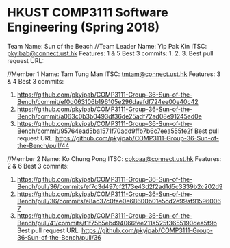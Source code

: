# HKUST COMP3111 Software Engineering (Spring 2018)

Team Name: Sun of the Beach
//Team Leader
Name: Yip Pak Kin
ITSC: pkyibab@connect.ust.hk
Features: 1 & 5
Best 3 commits:
1.
2.
3.
Best pull request URL:


//Member 1
Name: Tam Tung Man
ITSC: tmtam@connect.ust.hk
Features: 3 & 4
Best 3 commits:
1.  https://github.com/pkyipab/COMP3111-Group-36-Sun-of-the-Bench/commit/ef0d063106b196105e296daafdf724ee00e40c42
2.  https://github.com/pkyipab/COMP3111-Group-36-Sun-of-the-Bench/commit/a063c0b3b0493df36de25adf72ad08e91245ad0e
3.  https://github.com/pkyipab/COMP3111-Group-36-Sun-of-the-Bench/commit/95764ead5ba1571f70add9ffb7b6c7eea555fe2f
Best pull request URL:
https://github.com/pkyipab/COMP3111-Group-36-Sun-of-the-Bench/pull/44


//Member 2
Name: Ko Chung Pong
ITSC: cpkoaa@connect.ust.hk
Features: 2 & 6
Best 3 commits: 
1.  https://github.com/pkyipab/COMP3111-Group-36-Sun-of-the-Bench/pull/36/commits/ef7c3d497cf2173e43d2f2ad1d5c3339b2c202d9
2.  https://github.com/pkyipab/COMP3111-Group-36-Sun-of-the-Bench/pull/36/commits/e8ac37c0fae0e68600b01e5cd2e99af915960067
3.  https://github.com/pkyipab/COMP3111-Group-36-Sun-of-the-Bench/pull/41/commits/f1f75b5ebd94066fee211a525f3655190dea5f9b
Best pull request URL: 
https://github.com/pkyipab/COMP3111-Group-36-Sun-of-the-Bench/pull/36
